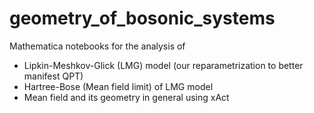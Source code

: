 # geometry_of_bosonic_systems
Mathematica notebooks for the analysis of
- Lipkin-Meshkov-Glick (LMG) model (our reparametrization to better manifest QPT)
- Hartree-Bose (Mean field limit) of LMG model
- Mean field and its geometry in general using xAct

